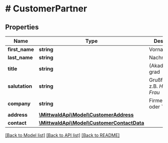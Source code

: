 # # CustomerPartner

## Properties

Name | Type | Description | Notes
------------ | ------------- | ------------- | -------------
**first_name** | **string** | Vorname |
**last_name** | **string** | Nachname |
**title** | **string** | (Akademischer) grad | [optional]
**salutation** | **string** | Grußformel, z.B. *Herr* oder *Frau* |
**company** | **string** | Firmenname, oder &#x60;null&#x60; | [optional]
**address** | [**\MittwaldApi\Model\CustomerAddress**](CustomerAddress.md) |  |
**contact** | [**\MittwaldApi\Model\CustomerContactData**](CustomerContactData.md) |  |

[[Back to Model list]](../../README.md#models) [[Back to API list]](../../README.md#endpoints) [[Back to README]](../../README.md)
